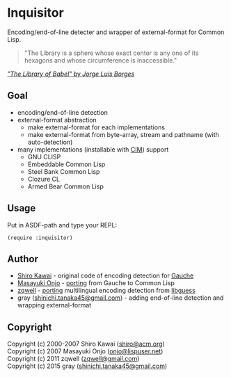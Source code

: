# Inquisitor

Encoding/end-of-line detecter and wrapper of external-format for Common Lisp.


> "The Library is a sphere whose exact center is any one of its hexagons and whose circumference is inaccessible."

[_"The Library of Babel"_ by _Jorge Luis Borges_](http://hyperdiscordia.crywalt.com/library_of_babel.html)


## Goal

* encoding/end-of-line detection
* external-format abstraction
  * make external-format for each implementations
  * make external-format from byte-array, stream and pathname (with auto-detection)
* many implementations (installable with [CIM](https://github.com/KeenS/CIM)) support
  * GNU CLISP
  * Embeddable Common Lisp
  * Steel Bank Common Lisp
  * Clozure CL
  * Armed Bear Common Lisp


## Usage

Put in ASDF-path and type your REPL:

    (require :inquisitor)


## Author

* [Shiro Kawai](https://github.com/shirok) - original code of encoding detection for [Gauche](https://github.com/shirok/Gauche/tree/master/ext/charconv)
* [Masayuki Onjo](http://lispuser.net/index) - [porting](http://lispuser.net/commonlisp/japanese.html#sec-2.1) from Gauche to Common Lisp
* [zqwell](https://github.com/zqwell) - [porting](https://github.com/zqwell/guess) multilingual encoding detection from [libguess](https://github.com/kaniini/libguess)
* gray (shinichi.tanaka45@gmail.com) - adding end-of-line detection and wrapping external-format


## Copyright

Copyright (c) 2000-2007 Shiro Kawai (shiro@acm.org)  
Copyright (c) 2007 Masayuki Onjo (onjo@lispuser.net)  
Copyright (c) 2011 zqwell (zqwell@gmail.com)  
Copyright (c) 2015 gray (shinichi.tanaka45@gmail.com)
